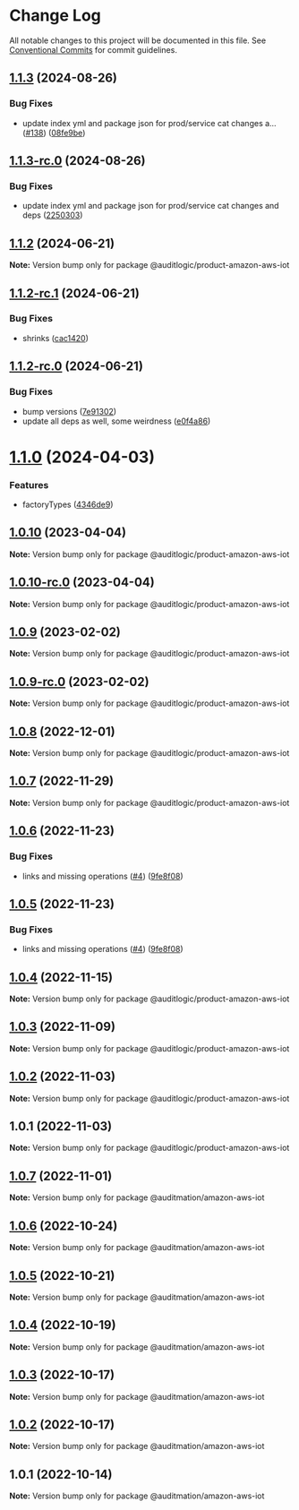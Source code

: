 # Change Log

All notable changes to this project will be documented in this file.
See [Conventional Commits](https://conventionalcommits.org) for commit guidelines.

## [1.1.3](https://github.com/auditlogic/product/compare/@auditlogic/product-amazon-aws-iot@1.1.2...@auditlogic/product-amazon-aws-iot@1.1.3) (2024-08-26)


### Bug Fixes

* update index yml and package json for prod/service cat changes a… ([#138](https://github.com/auditlogic/product/issues/138)) ([08fe9be](https://github.com/auditlogic/product/commit/08fe9beb1c8457462a19bc69caa02e6212d97e1a))





## [1.1.3-rc.0](https://github.com/auditlogic/product/compare/@auditlogic/product-amazon-aws-iot@1.1.2...@auditlogic/product-amazon-aws-iot@1.1.3-rc.0) (2024-08-26)


### Bug Fixes

* update index yml and package json for prod/service cat changes and deps ([2250303](https://github.com/auditlogic/product/commit/225030363a363608240135b7ebed386b28f01e4b))





## [1.1.2](https://github.com/auditlogic/product/compare/@auditlogic/product-amazon-aws-iot@1.1.2-rc.1...@auditlogic/product-amazon-aws-iot@1.1.2) (2024-06-21)

**Note:** Version bump only for package @auditlogic/product-amazon-aws-iot





## [1.1.2-rc.1](https://github.com/auditlogic/product/compare/@auditlogic/product-amazon-aws-iot@1.1.2-rc.0...@auditlogic/product-amazon-aws-iot@1.1.2-rc.1) (2024-06-21)


### Bug Fixes

* shrinks ([cac1420](https://github.com/auditlogic/product/commit/cac14200fefcd8183ab69fe89a47bd3f70f563e9))





## [1.1.2-rc.0](https://github.com/auditlogic/product/compare/@auditlogic/product-amazon-aws-iot@1.1.0...@auditlogic/product-amazon-aws-iot@1.1.2-rc.0) (2024-06-21)


### Bug Fixes

* bump versions ([7e91302](https://github.com/auditlogic/product/commit/7e913023b8b312150ed7762c32fbbe616be71de5))
* update all deps as well, some weirdness ([e0f4a86](https://github.com/auditlogic/product/commit/e0f4a864714e2d3de6bbf3da014d5312fe53be2f))





# [1.1.0](https://github.com/auditlogic/product/compare/@auditlogic/product-amazon-aws-iot@1.0.10...@auditlogic/product-amazon-aws-iot@1.1.0) (2024-04-03)


### Features

* factoryTypes ([4346de9](https://github.com/auditlogic/product/commit/4346de92693aee892fccf725338ffc7b80ab182b))





## [1.0.10](https://github.com/auditlogic/product/compare/@auditlogic/product-amazon-aws-iot@1.0.9...@auditlogic/product-amazon-aws-iot@1.0.10) (2023-04-04)

**Note:** Version bump only for package @auditlogic/product-amazon-aws-iot





## [1.0.10-rc.0](https://github.com/auditlogic/product/compare/@auditlogic/product-amazon-aws-iot@1.0.9...@auditlogic/product-amazon-aws-iot@1.0.10-rc.0) (2023-04-04)

**Note:** Version bump only for package @auditlogic/product-amazon-aws-iot





## [1.0.9](https://github.com/auditlogic/product/compare/@auditlogic/product-amazon-aws-iot@1.0.8...@auditlogic/product-amazon-aws-iot@1.0.9) (2023-02-02)

**Note:** Version bump only for package @auditlogic/product-amazon-aws-iot





## [1.0.9-rc.0](https://github.com/auditlogic/product/compare/@auditlogic/product-amazon-aws-iot@1.0.8...@auditlogic/product-amazon-aws-iot@1.0.9-rc.0) (2023-02-02)

**Note:** Version bump only for package @auditlogic/product-amazon-aws-iot





## [1.0.8](https://github.com/auditlogic/product/compare/@auditlogic/product-amazon-aws-iot@1.0.7...@auditlogic/product-amazon-aws-iot@1.0.8) (2022-12-01)

**Note:** Version bump only for package @auditlogic/product-amazon-aws-iot





## [1.0.7](https://github.com/auditlogic/product/compare/@auditlogic/product-amazon-aws-iot@1.0.6...@auditlogic/product-amazon-aws-iot@1.0.7) (2022-11-29)

**Note:** Version bump only for package @auditlogic/product-amazon-aws-iot





## [1.0.6](https://github.com/auditlogic/product/compare/@auditlogic/product-amazon-aws-iot@1.0.4...@auditlogic/product-amazon-aws-iot@1.0.6) (2022-11-23)


### Bug Fixes

* links and missing operations ([#4](https://github.com/auditlogic/product/issues/4)) ([9fe8f08](https://github.com/auditlogic/product/commit/9fe8f08fe7c57fdb79f991ac35bd6ac2e7dcad38))





## [1.0.5](https://github.com/auditlogic/product/compare/@auditlogic/product-amazon-aws-iot@1.0.4...@auditlogic/product-amazon-aws-iot@1.0.5) (2022-11-23)


### Bug Fixes

* links and missing operations ([#4](https://github.com/auditlogic/product/issues/4)) ([9fe8f08](https://github.com/auditlogic/product/commit/9fe8f08fe7c57fdb79f991ac35bd6ac2e7dcad38))





## [1.0.4](https://github.com/auditlogic/product/compare/@auditlogic/product-amazon-aws-iot@1.0.3...@auditlogic/product-amazon-aws-iot@1.0.4) (2022-11-15)

**Note:** Version bump only for package @auditlogic/product-amazon-aws-iot





## [1.0.3](https://github.com/auditlogic/product/compare/@auditlogic/product-amazon-aws-iot@1.0.2...@auditlogic/product-amazon-aws-iot@1.0.3) (2022-11-09)

**Note:** Version bump only for package @auditlogic/product-amazon-aws-iot





## [1.0.2](https://github.com/auditlogic/product/compare/@auditlogic/product-amazon-aws-iot@1.0.1...@auditlogic/product-amazon-aws-iot@1.0.2) (2022-11-03)

**Note:** Version bump only for package @auditlogic/product-amazon-aws-iot





## 1.0.1 (2022-11-03)

**Note:** Version bump only for package @auditlogic/product-amazon-aws-iot





## [1.0.7](https://github.com/auditmation/store-content/compare/@auditmation/amazon-aws-iot@1.0.6...@auditmation/amazon-aws-iot@1.0.7) (2022-11-01)

**Note:** Version bump only for package @auditmation/amazon-aws-iot





## [1.0.6](https://github.com/auditmation/store-content/compare/@auditmation/amazon-aws-iot@1.0.5...@auditmation/amazon-aws-iot@1.0.6) (2022-10-24)

**Note:** Version bump only for package @auditmation/amazon-aws-iot





## [1.0.5](https://github.com/auditmation/store-content/compare/@auditmation/amazon-aws-iot@1.0.4...@auditmation/amazon-aws-iot@1.0.5) (2022-10-21)

**Note:** Version bump only for package @auditmation/amazon-aws-iot





## [1.0.4](https://github.com/auditmation/store-content/compare/@auditmation/amazon-aws-iot@1.0.3...@auditmation/amazon-aws-iot@1.0.4) (2022-10-19)

**Note:** Version bump only for package @auditmation/amazon-aws-iot





## [1.0.3](https://github.com/auditmation/store-content/compare/@auditmation/amazon-aws-iot@1.0.2...@auditmation/amazon-aws-iot@1.0.3) (2022-10-17)

**Note:** Version bump only for package @auditmation/amazon-aws-iot





## [1.0.2](https://github.com/auditmation/store-content/compare/@auditmation/amazon-aws-iot@1.0.1...@auditmation/amazon-aws-iot@1.0.2) (2022-10-17)

**Note:** Version bump only for package @auditmation/amazon-aws-iot





## 1.0.1 (2022-10-14)

**Note:** Version bump only for package @auditmation/amazon-aws-iot

